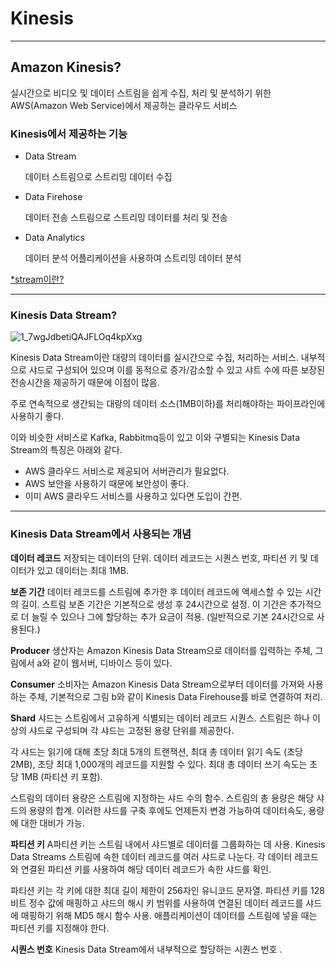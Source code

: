 # Kinesis

---

## Amazon Kinesis?

실시간으로 비디오 및 데이터 스트림을 쉽게 수집, 처리 및 분석하기 위한 AWS(Amazon Web Service)에서 제공하는 클라우드 서비스

### Kinesis에서 제공하는 기능

- Data Stream
    
    데이터 스트림으로 스트리밍 데이터 수집
    
- Data Firehose
    
    데이터 전송 스트림으로 스트리밍 데이터를 처리 및 전송
    
- Data Analytics
    
    데이터 분석 어플리케이션을 사용하여 스트리밍 데이터 분석

[*stream이란?](https://medium.com/@su_bak/technology-data-stream-streaming%EC%9D%B4%EB%9E%80-3762b6d48720)

---

### Kinesis Data Stream?

![1_7wgJdbetiQAJFLOq4kpXxg](https://user-images.githubusercontent.com/86764734/165319651-f5a5de57-c62d-4644-a327-ff57adf39c60.png)

Kinesis Data Stream이란 대량의 데이터를 실시간으로 수집, 처리하는 서비스. 내부적으로 샤드로 구성되어 있으며 이를 동적으로 증가/감소할 수 있고 샤트 수에 따른 보장된 전송시간을 제공하기 때문에 이점이 많음.

주로 연속적으로 생간되는 대랑의 데이터 소스(1MB이하)를 처리해야하는 파이프라인에 사용하기 좋다.

이와 비슷한 서비스로 Kafka, Rabbitmq등이 있고 이와 구별되는 Kinesis Data Stream의 특징은 아래와 같다.

- AWS 클라우드 서비스로 제공되어 서버관리가 필요없다.
- AWS 보안을 사용하기 때문에 보안성이 좋다.
- 이미 AWS 클라우드 서비스를 사용하고 있다면 도입이 간편.

---

### Kinesis Data Stream에서 사용되는 개념

**데이터 레코드**
저장되는 데이터의 단위. 데이터 레코드는 시퀀스 번호, 파티션 키 및 데이터가 있고 데이터는 최대 1MB.

**보존 기간**
데이터 레코드를 스트림에 추가한 후 데이터 레코드에 액세스할 수 있는 시간의 길이. 스트림 보존 기간은 기본적으로 생성 후 24시간으로 설정. 이 기간은 추가적으로 더 늘릴 수 있으나 그에 할당하는 추가 요금이 적용. (일반적으로 기본 24시간으로 사용된다.)

**Producer**
생산자는 Amazon Kinesis Data Stream으로 데이터를 입력하는 주체, 그림에서 a와 같이 웹서버, 디바이스 등이 있다.

**Consumer**
소비자는 Amazon Kinesis Data Stream으로부터 데이터를 가져와 사용하는 주체, 기본적으로 그림 b와 같이 Kinesis Data Firehouse를 바로 연결하여 처리.

**Shard**
샤드는 스트림에서 고유하게 식별되는 데이터 레코드 시퀀스. 스트림은 하나 이상의 샤드로 구성되며 각 샤드는 고정된 용량 단위를 제공한다. 

각 샤드는 읽기에 대해 초당 최대 5개의 트랜잭션, 최대 총 데이터 읽기 속도 (초당 2MB), 초당 최대 1,000개의 레코드를 지원할 수 있다. 최대 총 데이터 쓰기 속도는 초당 1MB (파티션 키 포함). 

스트림의 데이터 용량은 스트림에 지정하는 샤드 수의 함수. 스트림의 총 용량은 해당 샤드의 용량의 합계. 이러한 샤드를 구축 후에도 언제든지 변경 가능하여 데이터속도, 용량에 대한 대비가 가능.

**파티션 키**
A파티션 키는 스트림 내에서 샤드별로 데이터를 그룹화하는 데 사용. Kinesis Data Streams 스트림에 속한 데이터 레코드를 여러 샤드로 나눈다. 각 데이터 레코드와 연결된 파티션 키를 사용하여 해당 데이터 레코드가 속한 샤드를 확인. 

파티션 키는 각 키에 대한 최대 길이 제한이 256자인 유니코드 문자열. 파티션 키를 128비트 정수 값에 매핑하고 샤드의 해시 키 범위를 사용하여 연결된 데이터 레코드를 샤드에 매핑하기 위해 MD5 해시 함수 사용. 애플리케이션이 데이터를 스트림에 넣을 때는 파티션 키를 지정해야 한다.

**시퀀스 번호**
Kinesis Data Stream에서 내부적으로 할당하는 시퀀스 번호 .